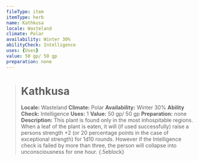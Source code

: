 ```yaml
---
fileType: item
itemType: herb
name: Kathkusa
locale: Wasteland
climate: Polar
availability: Winter 30%
abilityCheck: Intelligence
uses: {Uses}
value: 50 gp/ 50 gp
preparation: none
---
```

>#  Kathkusa
>
> **Locale:** Wasteland
> **Climate:** Polar
> **Availability:** Winter 30%
> **Ability Check:** Intelligence
> **Uses:** 1
> **Value:** 50 gp/ 50 gp
> **Preparation:** none
> **Description:** This plant is found only in the most inhospitable regions. When a leaf of the plant is eaten, it will (if used successfully) raise a persons strength +2 (or 20 percentage points in the case of exceptional strength) for 1d10 rounds. However if the Intelligence check is failed by more than three, the person will collapse into unconsciousness for one hour.
{.5eblock}

